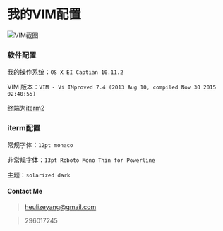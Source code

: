 # 我的VIM配置

![VIM截图](http://7xpnrs.com1.z0.glb.clouddn.com/zey-githubvim.png)

### 软件配置
我的操作系统：```OS X EI Captian 10.11.2```

VIM 版本：```VIM - Vi IMproved 7.4 (2013 Aug 10, compiled Nov 30 2015 02:40:55)```

终端为[iterm2](http://www.iterm2.com)

### iterm配置

常规字体：```12pt monaco```

非常规字体：```13pt Roboto Mono Thin for Powerline```

主题：```solarized dark```


#### Contact Me
> heulizeyang@gmail.com

> 296017245
